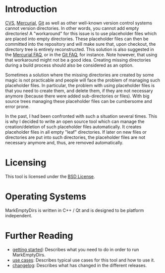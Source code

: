 
# Introduction

[CVS][cvs], [Mercurial][hg], [Git][git] as well as other well-known version control systems cannot version directories. In other words, you cannot add empty directories! A "workaround" for this issue is to use placeholder files which are placed into empty directories. These placeholder files can then be committed into the repository and will make sure that, upon checkout, the directory tree is entirely reconstructed. This solution is also suggested in the [Mercurial FAQ](http://mercurial.selenic.com/wiki/FAQ#FAQ.2FCommonProblems.I_tried_to_check_in_an_empty_directory_and_it_failed.21), or in the [Git FAQ](http://git.wiki.kernel.org/index.php/GitFaq#Can_I_add_empty_directories.3F), for instance. Note however, that using that workaround might not be a good idea. Creating missing directories during a build process should also be considered as an option.

Sometimes a solution where the missing directories are created by some magic is not practicable and people will face the problem of managing such placeholder files. In particular, the problem with using placeholder files is that you need to create them, and delete them, if they are not necessary anymore (because there were added sub-directories or files). With big source trees managing these placeholder files can be cumbersome and error prone.

In the past, I had been confronted with such a situation several times. This is why I decided to write an open source tool which can manage the creation/deletion of such placeholder files automatically. It creates placeholder files in all empty "leaf" directories. If later on new files or directories are put into such directories, the placeholder files are not necessary anymore and, thus, are removed automatically.

# Licensing

This tool is licensed under the [BSD License][license].

# Operating Systems

MarkEmptyDirs is written in C++ / Qt and is designed to be platform independent.

# Further Reading

 * [getting started][]: Describes what you need to do in order to run MarkEmptyDirs.
 * [use cases][]: Describes typical use cases for this tool and how to use it.
 * [changelog][]: Describes what has changed in the different releases.

[changelog]: CHANGELOG.md
[cvs]: http://www.nongnu.org/cvs "CVS"
[getting started]: doc/GettingStarted.md
[git]: http://git-scm.com "Git"
[hg]: http://mercurial.selenic.com/wiki "Mercurial"
[license]: LICENSE.md
[use cases]: doc/UseCases.md

